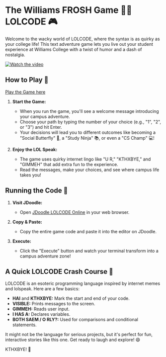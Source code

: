 # The Williams FROSH Game 💜🐮 LOLCODE 🎮

Welcome to the wacky world of LOLCODE, where the syntax is as quirky as your college life! This text adventure game lets you live out your student experience at Williams College with a twist of humor and a dash of nostalgia.

[![Watch the video](https://img.youtube.com/vi/X2o-lGvHY98/maxresdefault.jpg)](https://www.youtube.com/watch?v=X2o-lGvHY98)

## How to Play 🎯

<!-- Include link to the game -->
[Play the Game here](https://www.jdoodle.com/ga/gJtiQmNYVd2XKlsrMZe5qw%3D%3D)

1. **Start the Game:**
   - When you run the game, you'll see a welcome message introducing your campus adventure.
   - Choose your path by typing the number of your choice (e.g., "1", "2", or "3") and hit Enter.
   - Your decisions will lead you to different outcomes like becoming a "Social Butterfly" 🦋, a "Study Ninja" 📚, or even a "CS Champ" 💻!

2. **Enjoy the LOL Speak:**
   - The game uses quirky internet lingo like "U R," "KTHXBYE," and "GIMMEH" that add extra fun to the experience.
   - Read the messages, make your choices, and see where campus life takes you!

## Running the Code 🚀

1. **Visit JDoodle:**
   - Open [JDoodle LOLCODE Online](https://www.jdoodle.com/execute-lolcode-online) in your web browser.

2. **Copy & Paste:**
   - Copy the entire game code and paste it into the editor on JDoodle.

3. **Execute:**
   - Click the "Execute" button and watch your terminal transform into a campus adventure zone!

## A Quick LOLCODE Crash Course 📖

LOLCODE is an esoteric programming language inspired by internet memes and lolspeak. Here are a few basics:
- **HAI** and **KTHXBYE:** Mark the start and end of your code.
- **VISIBLE:** Prints messages to the screen.
- **GIMMEH:** Reads user input.
- **I HAS A:** Declares variables.
- **BOTH SAEM / O RLY?:** Used for comparisons and conditional statements.

It might not be the language for serious projects, but it's perfect for fun, interactive stories like this one. Get ready to laugh and explore! 😄

KTHXBYE! 👋
